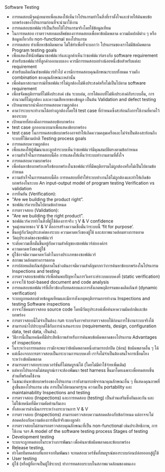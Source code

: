 Software Testing
*	การทดสอบมีจุดมุ่งหมายเพื่อแสดงให้เห็นว่าโปรแกรมทำในสิ่งที่เราตั้งใจและช่วยให้ค้นพบข้อบกพร่องของโปรแกรมก่อนที่จะนำมาใช้งาน
*	การทดสอบซอฟต์แวร์เป็นเรียกใช้โปรแกรมจริงโดยใช้ข้อมูลเทียม
*	ในการทดสอบ เราตรวจสอบผลลัพธ์ของการทดสอบเพื่อหาข้อผิดพลาด ความผิดปกติต่าง ๆ หรือข้อมูลเกี่ยวกับ non-functional ของโปรแกรม
*	การทดสอบ ทำเพื่อหาข้อผิดพลาด ไม่ใช่ทำเพื่อที่จะบอกว่า โปรแกรมของเราไม่มีข้อผิดพลาด
Program testing goals
*	เพื่อแสดงให้นักพัฒนาซอฟต์แวร์และลูกค้าเห็นว่าซอฟต์แวร์ตรงกับ software requirement
*	สำหรับซอฟต์แวร์ที่ลูกค้าออกแบบเอง ควรมีการทดสอบอย่างน้อยหนึ่งข้อสำหรับแต่ละ requirement 
*	สำหรับผลิตภัณฑ์ซอฟต์แวร์ทั่วไป ควรมีการทดสอบคุณลักษณะระบบทั้งหมด รวมถึง combination ของคุณลักษณะเหล่านั้น 
*	เพื่อค้นหาสถานการณ์ที่ซอฟต์แวร์ไม่ถูกต้องไม่พึงประสงค์หรือไม่เป็นไปตาม software requirement
*	เพื่อขจัดพฤติกรรมที่ไม่พึงประสงค์ เช่น ระบบล่ม, การโต้ตอบที่ไม่พึงประสงค์กับระบบอื่น, การคำนวณที่ไม่ถูกต้อง และความเสียหายของข้อมูล เป็นต้น
Validation and defect testing
*	เป้าหมายแรกนำคือการทดสอบความถูกต้อง
*	คาดว่าระบบจะทำงานได้อย่างถูกต้องโดยใช้ test case ที่กำหนดซึ่งสะท้อนถึงการใช้งานที่คาดไว้ของระบบ
*	เป้าหมายที่สองคือการทดสอบข้อบกพร่อง
*	test case ถูกออกแบบมาเพื่อแสดงข้อบกพร่อง 
*	test case ในการทดสอบข้อบกพร่องอาจทำให้เกิดความคลุมเครือและไม่จำเป็นต้องสะท้อนถึงระบบที่ใช้ตามปกติ
Testing process goals
*	การทดสอบความถูกต้อง
*	เพื่อแสดงให้ผู้พัฒนาและลูกค้าระบบเห็นว่าซอฟต์แวร์มีคุณสมบัติตรงตามข้อกำหนด 
*	ความสำเร็จในการทดสอบนี้คือ การแสดงให้เห็นว่าระบบทำงานตามที่ตั้งใจ
*	การทดสอบความบกพร่อง
*	เพื่อค้นหาข้อบกพร่องหรือข้อบกพร่องในซอฟต์แวร์ที่มีพฤติกรรมไม่ถูกต้องหรือไม่เป็นไปตามข้อกำหนด
*	ความสำเร็จในการทดสอบนี้คือ การทดสอบที่ทำให้ระบบทำงานได้ไม่ถูกต้องและทำให้เกิดข้อบกพร่องในระบบ
An input-output model of program testing 
Verification vs validation
*	การยืนยัน (Verification): 
*	"Are we building the product right”.
*	ซอฟต์แวร์ควรเป็นไปตามข้อกำหนด
*	การตรวจสอบ (Validation):
*	"Are we building the right product”.
*	ซอฟต์แวร์ควรทำในสิ่งที่ผู้ใช้ต้องการจริง ๆ
V & V confidence
*	จุดมุ่งหมายของ V & V คือการสร้างความเชื่อมั่นว่าระบบนี้ ‘fit for purpose’.
*	ขึ้นอยู่กับวัตถุประสงค์ของระบบ ความคาดหวังของผู้ใช้ และสภาพแวดล้อมทางการตลาด
*	วัตถุประสงค์ของซอฟต์แวร์
*	ระดับความเชื่อมั่นขึ้นอยู่กับความสำคัญของซอฟต์แวร์ต่อองค์กร
*	ความคาดหวังของผู้ใช้
*	ผู้ใช้อาจมีความคาดหวังต่ำในบางประเภทของซอฟต์แวร์
*	สภาพแวดล้อมทางการตลาด
*	การปล่อยผลิตภัณฑ์สู่ตลาดในช่วงต้นอาจมีความสำคัญมากกว่าการค้นหาข้อบกพร่องในโปรแกรม
Inspections and testing
*	การตรวจสอบซอฟท์แวร์เพื่อค้นพบปัญหาในการวิเคราะห์ระบบแบบคงที่ (static verification)
*	อาจจะใช้ tool-based document and code analysis
*	การทดสอบซอฟต์แวร์ที่เกี่ยวข้องกับทดสอบและการสังเกตพฤติกรรมของผลิตภัณฑ์ (dynamic verification)
*	ระบบถูกทดสอบด้วยข้อมูลเทียมและมีการสังเกตุพฤติกรรมการทำงาน
Inspections and testing 
Software inspections
*	อาจจะใช้คนตรวจสอบ  source code โดยมีวัตถุประสงค์เพื่อค้นหาความผิดปกติและข้อบกพร่อง
*	การตรวจสอบนี้ไม่จำเป็นต้อง run ระบบจึงอาจทำการตรวจสอบใช้ก่อนการใช้งานระบบจริงได้
*	สามารถนำไปประยุกต์ใช้กับการนำเสนอระบบ (requirements, design, configuration data, test data, เป็นต้น).
*	วิธีการนี้เป็นเทคนิคที่มีประสิทธิภาพสำหรับการค้นพบข้อผิดพลาดของโปรแกรม
Advantages of inspections
*	ในระหว่างการทดสอบ เรามักจะพบว่าข้อผิดพลาดหนึ่งสามารถปกปิด (ซ่อน) ข้อผิดพลาดอื่น ๆ ได้ 
*	แต่เนื่องจากการตรวจสอบเป็นกระบวนการแบบคงที่ เราจึงไม่จำเป็นต้องสนใจการเชื่อมโยงระหว่างข้อผิดพลาด
*	สามารถตรวจสอบระบบเวอร์ชันที่ไม่สมบูรณ์ได้ (โดยไม่มีค่าใช้จ่ายเพิ่มเติม)
*	แต่หากโปรแกรมไม่สมบูรณ์เราจะต้องพัฒนา test harness ขึ้นมาโดยเฉพาะเพื่อทดสอบชิ้นส่วนที่พร้อมใช้งาน
*	ในขณะค้นหาข้อบกพร่องของโปรแกรม เรายังสามารถพิจารณาคุณลักษณะอื่น ๆ ที่แสดงคุณภาพที่สูงขึ้นของโปรแกรม เช่น การเป็นไปตามมาตรฐาน ความเป็น portability และ maintainability
Inspections and testing
*	การตรวจสอบ (Inspections) และการทดสอบ (testing) เป็นส่วนเสริมซึ่งกันและกัน และไม่ใช่เทคนิคที่มีความคัดค้านกันเอง 
*	ทั้งสองควรดำเนินการระหว่างกระบวนการ V & V
*	การตรวจสอบ (Inspections) สามารถตรวจสอบความสอดคล้องกับข้อกำหนด แต่อาจจะไม่สอดคล้องกับความต้องการที่แท้จริงของลูกค้า
*	การตรวจสอบไม่สามารถตรวจสอบคุณลักษณะที่เป็น non-functional เช่นประสิทธิภาพ, การใช้งาน ฯลฯ
A model of the software testing process 
Stages of testing
*	Development testing
*	ระบบจะถูกทดสอบในระหว่างการพัฒนา เพื่อค้นหาข้อผิดพลาดและข้อบกพร่อง
*	Release testing, 
*	ทำโดยทีมทดสอบที่แยกจากทีมพัฒนา จะทดสอบเวอร์ชันที่สมบูรณ์ของระบบก่อนปล่อยออกสู่ผู้ใช้
*	User testing
*	ผู้ใช้ (หรือผู้ที่อาจเป็นผู้ใช้ระบบ) ทำการทดสอบระบบในสภาพแวดล้อมของตนเอง

